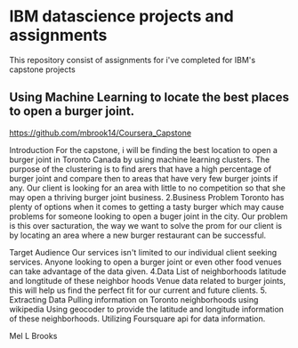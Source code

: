 # IBM datascience projects and assignments
This repository consist of assignments for i've completed for IBM's capstone projects

## Using Machine Learning to locate the best places to open a burger joint.
https://github.com/mbrook14/Coursera_Capstone

Introduction For the capstone, i will be finding the best location to open a burger joint in Toronto Canada by using machine learning clusters. The purpose of the clustering is to find arers that have a high percentage of burger joint and compare then to areas that have very few burger joints if any. Our client is looking for an area with little to no competition so that she may open a thriving burger joint business.
2.Business Problem Toronto has plenty of options when it comes to getting a tasty burger which may cause problems for someone looking to open a buger joint in the city. Our problem is this over sacturation, the way we want to solve the prom for our client is by locating an area where a new burger restaurant can be successful.

Target Audience Our services isn't limited to our individual client seeking services. Anyone looking to open a burger joint or even other food venues can take advantage of the data given.
4.Data List of neighborhoods latitude and longtitude of these neighbor hoods Venue data related to burger joints, this will help us find the perfect fit for our current and future clients. 5. Extracting Data Pulling information on Toronto neighborhoods using wikipedia Using geocoder to provide the latitude and longitude information of these neighborhoods. Utilizing Foursquare api for data information.

Mel L Brooks
